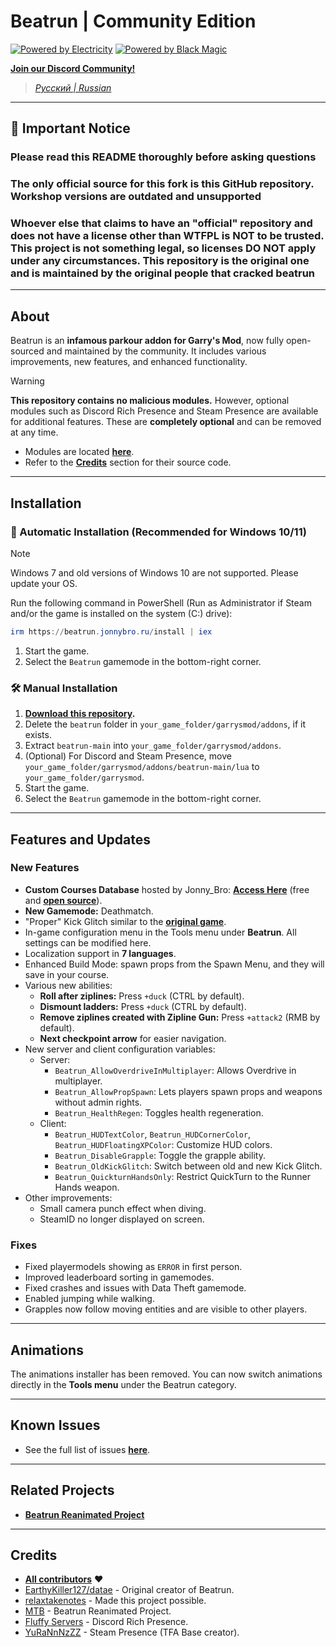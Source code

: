 # Beatrun | Community Edition

[![Powered by Electricity](https://forthebadge.com/images/featured/featured-powered-by-electricity.svg)](https://forthebadge.com)
[![Powered by Black Magic](https://forthebadge.com/images/badges/powered-by-black-magic.svg)](https://forthebadge.com)

[**Join our Discord Community!**](https://discord.gg/93Psubbgsg)

> *[Русский | Russian](./README.ru.md)*

---

## 🚨 Important Notice

### Please read this README thoroughly before asking questions

### The **only official source** for this fork is this GitHub repository. Workshop versions are outdated and unsupported

### Whoever else that claims to have an "official" repository and does not have a license other than WTFPL is NOT to be trusted. This project is not something legal, so licenses DO NOT apply under any circumstances. This repository is the original one and is maintained by the original people that cracked beatrun

---

## About

Beatrun is an **infamous parkour addon for Garry's Mod**, now fully open-sourced and maintained by the community.
It includes various improvements, new features, and enhanced functionality.

> [!WARNING]
> **This repository contains no malicious modules.** However, optional modules such as Discord Rich Presence and Steam Presence are available for additional features.
> These are **completely optional** and can be removed at any time.
>
> - Modules are located **[here](https://github.com/JonnyBro/beatrun/tree/main/lua/bin)**.
> - Refer to the **[Credits](#credits)** section for their source code.

---

## Installation

### 🔧 Automatic Installation (Recommended for Windows 10/11)

> [!NOTE]
> Windows 7 and old versions of Windows 10 are not supported. Please update your OS.

Run the following command in PowerShell (Run as Administrator if Steam and/or the game is installed on the system (C:) drive):

```powershell
irm https://beatrun.jonnybro.ru/install | iex
```

1. Start the game.
2. Select the `Beatrun` gamemode in the bottom-right corner.

### 🛠️ Manual Installation

1. **[Download this repository](https://github.com/JonnyBro/beatrun/archive/refs/heads/master.zip).**
2. Delete the `beatrun` folder in `your_game_folder/garrysmod/addons`, if it exists.
3. Extract `beatrun-main` into `your_game_folder/garrysmod/addons`.
4. (Optional) For Discord and Steam Presence, move `your_game_folder/garrysmod/addons/beatrun-main/lua` to `your_game_folder/garrysmod`.
5. Start the game.
6. Select the `Beatrun` gamemode in the bottom-right corner.

---

## Features and Updates

### New Features

- **Custom Courses Database** hosted by Jonny_Bro: **[Access Here](https://courses.jonnybro.ru)** (free and **[open source](https://git.jonnybro.ru/jonny_bro/beatrun-courses-server)**).
- **New Gamemode:** Deathmatch.
- "Proper" Kick Glitch similar to the **[original game](https://www.youtube.com/watch?v=zK5y3NBUStc)**.
- In-game configuration menu in the Tools menu under **Beatrun**. All settings can be modified here.
- Localization support in **7 languages**.
- Enhanced Build Mode: spawn props from the Spawn Menu, and they will save in your course.
- Various new abilities:
  - **Roll after ziplines:** Press `+duck` (CTRL by default).
  - **Dismount ladders:** Press `+duck` (CTRL by default).
  - **Remove ziplines created with Zipline Gun:** Press `+attack2` (RMB by default).
  - **Next checkpoint arrow** for easier navigation.
- New server and client configuration variables:
  - Server:
    - `Beatrun_AllowOverdriveInMultiplayer`: Allows Overdrive in multiplayer.
    - `Beatrun_AllowPropSpawn`: Lets players spawn props and weapons without admin rights.
    - `Beatrun_HealthRegen`: Toggles health regeneration.
  - Client:
    - `Beatrun_HUDTextColor`, `Beatrun_HUDCornerColor`, `Beatrun_HUDFloatingXPColor`: Customize HUD colors.
    - `Beatrun_DisableGrapple`: Toggle the grapple ability.
    - `Beatrun_OldKickGlitch`: Switch between old and new Kick Glitch.
    - `Beatrun_QuickturnHandsOnly`: Restrict QuickTurn to the Runner Hands weapon.
- Other improvements:
  - Small camera punch effect when diving.
  - SteamID no longer displayed on screen.

### Fixes

- Fixed playermodels showing as `ERROR` in first person.
- Improved leaderboard sorting in gamemodes.
- Fixed crashes and issues with Data Theft gamemode.
- Enabled jumping while walking.
- Grapples now follow moving entities and are visible to other players.

---

## Animations

The animations installer has been removed. You can now switch animations directly in the **Tools menu** under the Beatrun category.

---

## Known Issues

- See the full list of issues **[here](https://github.com/JonnyBro/beatrun/issues)**.

---

## Related Projects

- **[Beatrun Reanimated Project](https://github.com/JonnyBro/beatrun-anims)**

---

## Credits

- **[All contributors](https://github.com/JonnyBro/beatrun/graphs/contributors)** ❤️
- [EarthyKiller127/datae](https://www.youtube.com/channel/UCiFqPwGo4x0J65xafIaECDQ) - Original creator of Beatrun.
- [relaxtakenotes](https://github.com/relaxtakenotes) - Made this project possible.
- [MTB](https://www.youtube.com/@MTB396) - Beatrun Reanimated Project.
- [Fluffy Servers](https://github.com/fluffy-servers/gmod-discord-rpc) - Discord Rich Presence.
- [YuRaNnNzZZ](https://github.com/YuRaNnNzZZ/gmcl_steamrichpresencer) - Steam Presence (TFA Base creator).
